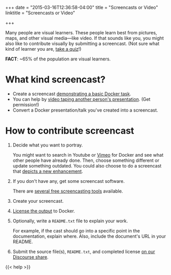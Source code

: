+++
date = "2015-03-16T12:36:58-04:00"
title = "Screencasts or Video"
linktitle = "Screencasts or Video"

+++

Many people are visual learners. These people learn best from pictures, maps,
and other visual media&mdash;like video.  If that sounds like you, you might
also like to contribute visually by submitting a screencast.  (Not sure what kind of learner you are, <a
href="http://www.educationplanner.org/students/self-assessments/learning-styles.
shtml" target="_blank">take a quiz</a>!)

**FACT**:  ~65% of the population are visual learners.


# What kind screencast?

* Create a screencast <a href="http://goo.gl/5h3zv1"
target="_blank">demonstrating a basic Docker task</a>. 
* You can help by <a href="https://www.youtube.com/watch?v=yE-MDb-JWSQ"
target="_blank">video taping another person's presentation</a>.  (Get
permission!)
* Convert a Docker presentation/talk you've created into a screencast.

# How to contribute screencast

1. Decide what you want to portray.

	You might want to search in Youtube or <a href="https://vimeo.com/tag:docker"
	target="_blank">Vimeo</a> for Docker and see what other people have already
	done. Then, choose something different or update something outdated. You
	could also choose to do a screencast that <a href="http://goo.gl/Nzat9v"
	target="_blank">depicts a new enhancement</a>.

2.  If you don't have any, get some screencast software.

	There are <a href="http://goo.gl/i1ZCaY" target="_blank">several free
	screencasting tools</a> available.
	
3.  Create your screencast.

4. <a href="http://goo.gl/T0aSqd" target="_blank">License the output</a> to Docker. 

5.  Optionally, write a `README.txt` file to explain your work.

	For example, if the cast should go into a specific point in the
	documentation, explain where. Also, include the document's URL in your
	README.  

6.  Submit the source file(s), `README.txt`, and completed license <a
href="https://dev.dockerproject.com/c/share" target="_blank">on our Discourse share</a>.

{{< help >}}